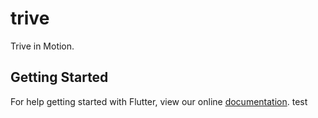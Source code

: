 # trive

Trive in Motion.

## Getting Started

For help getting started with Flutter, view our online
[documentation](http://flutter.io/).
test